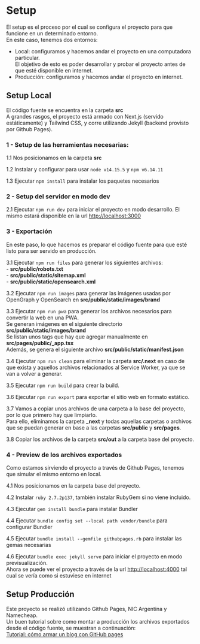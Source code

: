 # Setup

El setup es el proceso por el cual se configura el proyecto para que funcione en un determinado entorno.\
En este caso, tenemos dos entornos:
- Local: configuramos y hacemos andar el proyecto en una computadora particular.\
    El objetivo de esto es poder desarrollar y probar el proyecto antes de que esté disponible en internet.
- Producción: configuramos y hacemos andar el proyecto en internet.

## Setup Local

El código fuente se encuentra en la carpeta **src**\
A grandes rasgos, el proyecto está armado con Next.js (servido estáticamente) y Tailwind CSS, y corre utilizando Jekyll (backend provisto por Github Pages).

### 1 - Setup de las herramientas necesarias:

1.1 Nos posicionamos en la carpeta **src**

1.2 Instalar y configurar para usar `node v14.15.5` y `npm v6.14.11`

1.3 Ejecutar `npm install` para instalar los paquetes necesarios

### 2 - Setup del servidor en modo dev

2.1 Ejecutar `npm run dev` para iniciar el proyecto en modo desarrollo. El mismo estará disponible en la url [http://localhost:3000](http://localhost:3000)

### 3 - Exportación

En este paso, lo que hacemos es preparar el código fuente para que esté listo para ser servido en producción.

3.1 Ejecutar `npm run files` para generar los siguientes archivos:\
    - **src/public/robots.txt**\
    - **src/public/static/sitemap.xml**\
    - **src/public/static/opensearch.xml**

3.2 Ejecutar `npm run images` para generar las imágenes usadas por OpenGraph y OpenSearch en **src/public/static/images/brand**

3.3 Ejecutar `npm run pwa` para generar los archivos necesarios para convertir la web en una PWA.\
    Se generan imágenes en el siguiente directorio **src/public/static/images/brand**\
    Se listan unos tags que hay que agregar manualmente en **src/pages/public/_app.tsx**\
    Además, se genera el siguiente archivo **src/public/static/manifest.json**

3.4 Ejecutar `npm run clean` para eliminar la carpeta **src/.next** en caso de que exista y aquellos archivos relacionados al Service Worker, ya que se van a volver a generar.

3.5 Ejecutar `npm run build` para crear la build.

3.6 Ejecutar `npm run export` para exportar el sitio web en formato estático.

3.7 Vamos a copiar unos archivos de una carpeta a la base del proyecto, por lo que primero hay que limpiarlo.\
    Para ello, eliminamos la carpeta **_next** y todas aquellas carpetas o archivos que se puedan generar en base a las carpetas **src/public** y **src/pages**.

3.8 Copiar los archivos de la carpeta **src/out** a la carpeta base del proyecto.

### 4 - Preview de los archivos exportados

Como estamos sirviendo el proyecto a través de Github Pages, tenemos que simular el mismo entorno en local.

4.1 Nos posicionamos en la carpeta base del proyecto.

4.2 Instalar `ruby 2.7.2p137`, también instalar RubyGem si no viene incluido.

4.3 Ejecutar `gem install bundle` para instalar Bundler

4.4 Ejecutar `bundle config set --local path vendor/bundle` para configurar Bundler

4.5 Ejecutar `bundle install --gemfile githubpages.rb` para instalar las gemas necesarias

4.6 Ejecutar `bundle exec jekyll serve` para iniciar el proyecto en modo previsualización.\
    Ahora se puede ver el proyecto a través de la url [http://localhost:4000](http://localhost:4000) tal cual se vería como si estuviese en internet

## Setup Producción

Este proyecto se realizó utilizando Github Pages, NIC Argentina y Namecheap.\
Un buen tutorial sobre como montar a producción los archivos exportados desde el código fuente, se muestran a continuación:\
[Tutorial: cómo armar un blog con GitHub pages](https://curiosidadesespaciales.ar/2020/09/21/Tutorial-blog-2/)
